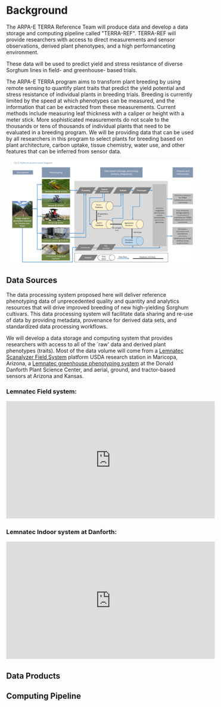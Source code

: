 # Background

The ARPA-E TERRA Reference Team will produce data and develop a data storage and computing pipeline called "TERRA-REF". 
TERRA-REF will provide researchers with access to direct measurements and sensor observations, derived plant phenotypes, and a high performanceting environment. 

These data will be used to predict yield and stress resistance of diverse Sorghum lines in field- and greenhouse- based trials.


The ARPA-E TERRA program aims to transform plant breeding by using remote sensing to quantify plant traits that predict the yield potential and stress resistance of individual plants in breeding trials. Breeding is currently limited by the speed at which phenotypes can be measured, and the information that can be extracted from these measurements. Current methods include measuring leaf thickness with a caliper or height with a meter stick. More sophisticated measurements do not scale to the thousands or tens of thousands of individual plants that need to be evaluated in a breeding program. We will be providing data that can be used by all researchers in this program to select plants for breeding based on plant architecture, carbon uptake, tissue chemistry, water use, and other features that can be inferred from sensor data.  

![](Cat5_system_level_diagram.png)

## Data Sources

The data processing system proposed here will deliver reference phenotyping data of unprecedented quality and quantity and analytics resources that will drive improved breeding of new high-yielding Sorghum cultivars. This data processing system will facilitate data sharing and re-use of data by providing metadata, provenance for derived data sets, and standardized data processing workflows.


We will develop a data storage and computing system that provides researchers with access to all of the `raw' data and derived plant phenotypes (traits). Most of the data volume will come from a [Lemnatec Scanalyzer Field System](http://www.lemnatec.com/products/hardware-solutions/scanalyzer-field/) platform  USDA research station in Maricopa, Arizona, a [Lemnatec greenhouse phenotyping system](https://www.danforthcenter.org/scientists-research/core-technologies/phenotyping) at the Donald Danforth Plant Science Center,  and aerial, ground, and tractor-based sensors at Arizona and Kansas.

### Lemnatec Field system:

<iframe width="560" height="315" src="https://www.youtube.com/embed/ZjWxqqRynJg?rel=0&amp;showinfo=0" frameborder="0" allowfullscreen></iframe>


### Lemnatec Indoor system at Danforth:

<iframe width="560" height="315" src="https://www.youtube.com/embed/QCgLuIqiC9E?rel=0&amp;showinfo=0" frameborder="0" allowfullscreen></iframe>

## Data Products



## Computing Pipeline
